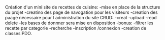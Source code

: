 Création d'un mini site de recettes de cuisine:
-mise en place de la structure du projet
-creatino des page de navogation pour les visiteurs
-creation des paage nécessaire pour l administration du site CRUD:
-creat
-upload
-read
delete
-les bases de donnner sera mise en disposition
-bonus:
-filtrer les recette par categorie
-recherche
-inscription /connexion
-creation de classes PDO.
